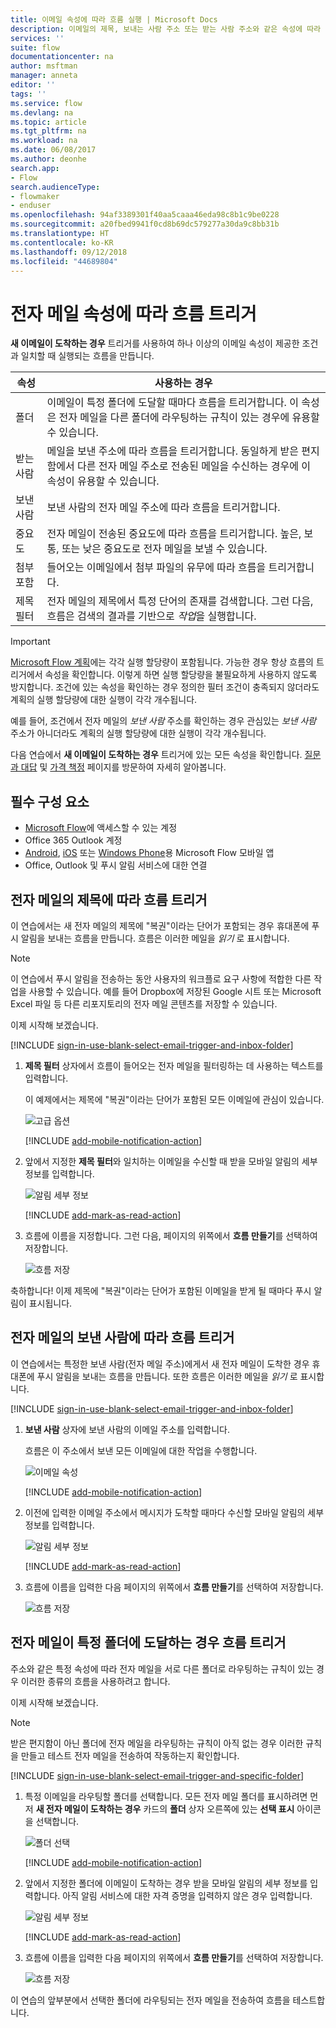 ```yaml
---
title: 이메일 속성에 따라 흐름 실행 | Microsoft Docs
description: 이메일의 제목, 보내는 사람 주소 또는 받는 사람 주소와 같은 속성에 따라 흐름을 시작합니다.
services: ''
suite: flow
documentationcenter: na
author: msftman
manager: anneta
editor: ''
tags: ''
ms.service: flow
ms.devlang: na
ms.topic: article
ms.tgt_pltfrm: na
ms.workload: na
ms.date: 06/08/2017
ms.author: deonhe
search.app:
- Flow
search.audienceType:
- flowmaker
- enduser
ms.openlocfilehash: 94af3389301f40aa5caaa46eda98c8b1c9be0228
ms.sourcegitcommit: a20fbed9941f0cd8b69dc579277a30da9c8bb31b
ms.translationtype: HT
ms.contentlocale: ko-KR
ms.lasthandoff: 09/12/2018
ms.locfileid: "44689804"
---
```

# <a name="trigger-a-flow-based-on-email-properties"></a>전자 메일 속성에 따라 흐름 트리거
**새 이메일이 도착하는 경우** 트리거를 사용하여 하나 이상의 이메일 속성이 제공한 조건과 일치할 때 실행되는 흐름을 만듭니다.

| 속성 | 사용하는 경우 |
| --- | --- |
| 폴더 |이메일이 특정 폴더에 도달할 때마다 흐름을 트리거합니다. 이 속성은 전자 메일을 다른 폴더에 라우팅하는 규칙이 있는 경우에 유용할 수 있습니다. |
| 받는 사람 |메일을 보낸 주소에 따라 흐름을 트리거합니다. 동일하게 받은 편지함에서 다른 전자 메일 주소로 전송된 메일을 수신하는 경우에 이 속성이 유용할 수 있습니다. |
| 보낸 사람 |보낸 사람의 전자 메일 주소에 따라 흐름을 트리거합니다. |
| 중요도 |전자 메일이 전송된 중요도에 따라 흐름을 트리거합니다. 높은, 보통, 또는 낮은 중요도로 전자 메일을 보낼 수 있습니다. |
| 첨부 포함 |들어오는 이메일에서 첨부 파일의 유무에 따라 흐름을 트리거합니다. |
| 제목 필터 |전자 메일의 제목에서 특정 단어의 존재를 검색합니다. 그런 다음, 흐름은 검색의 결과를 기반으로 *작업*을 실행합니다. |

> [!IMPORTANT]
> [Microsoft Flow 계획](https://flow.microsoft.com/pricing/)에는 각각 실행 할당량이 포함됩니다. 가능한 경우 항상 흐름의 트리거에서 속성을 확인합니다. 이렇게 하면 실행 할당량을 불필요하게 사용하지 않도록 방지합니다. 조건에 있는 속성을 확인하는 경우 정의한 필터 조건이 충족되지 않더라도 계획의 실행 할당량에 대한 실행이 각각 개수됩니다. 

예를 들어, 조건에서 전자 메일의 *보낸 사람* 주소를 확인하는 경우 관심있는 *보낸 사람* 주소가 아니더라도 계획의 실행 할당량에 대한 실행이 각각 개수됩니다.
> 
> 

다음 연습에서 **새 이메일이 도착하는 경우** 트리거에 있는 모든 속성을 확인합니다. [질문과 대답](billing-questions.md#what-counts-as-a-run) 및 [가격 책정](https://ms.flow.microsoft.com/pricing/) 페이지를 방문하여 자세히 알아봅니다.

## <a name="prerequisites"></a>필수 구성 요소
* [Microsoft Flow](https://flow.microsoft.com)에 액세스할 수 있는 계정
* Office 365 Outlook 계정
* [Android](https://aka.ms/flowmobiledocsandroid), [iOS](https://aka.ms/flowmobiledocsios) 또는 [Windows Phone](https://aka.ms/flowmobilewindows)용 Microsoft Flow 모바일 앱
* Office, Outlook 및 푸시 알림 서비스에 대한 연결

## <a name="trigger-a-flow-based-on-an-emails-subject"></a>전자 메일의 제목에 따라 흐름 트리거
이 연습에서는 새 전자 메일의 제목에 "복권"이라는 단어가 포함되는 경우 휴대폰에 푸시 알림을 보내는 흐름을 만듭니다. 흐름은 이러한 메일을 *읽기*  로 표시합니다.

>[!NOTE]
>이 연습에서 푸시 알림을 전송하는 동안 사용자의 워크플로 요구 사항에 적합한 다른 작업을 사용할 수 있습니다. 예를 들어 Dropbox에 저장된 Google 시트 또는 Microsoft Excel 파일 등 다른 리포지토리의 전자 메일 콘텐츠를 저장할 수 있습니다.

이제 시작해 보겠습니다.

[!INCLUDE [sign-in-use-blank-select-email-trigger-and-inbox-folder](includes/sign-in-use-blank-select-email-trigger-and-inbox-folder.md)]

1. **제목 필터** 상자에서 흐름이 들어오는 전자 메일을 필터링하는 데 사용하는 텍스트를 입력합니다.
   
     이 예제에서는 제목에 "복권"이라는 단어가 포함된 모든 이메일에 관심이 있습니다.
   
    ![고급 옵션](./media/email-triggers/email-triggers-subject-text.png)

    [!INCLUDE [add-mobile-notification-action](includes/add-mobile-notification-action.md)]

1. 앞에서 지정한 **제목 필터**와 일치하는 이메일을 수신할 때 받을 모바일 알림의 세부 정보를 입력합니다.
   
    ![알림 세부 정보](./media/email-triggers/email-triggers-4.png)

    [!INCLUDE [add-mark-as-read-action](includes/add-mark-as-read-action.md)]

1. 흐름에 이름을 지정합니다. 그런 다음, 페이지의 위쪽에서 **흐름 만들기**를 선택하여 저장합니다.
   
    ![흐름 저장](./media/email-triggers/email-triggers-subject-notification.png)

축하합니다! 이제 제목에 "복권"이라는 단어가 포함된 이메일을 받게 될 때마다 푸시 알림이 표시됩니다.

## <a name="trigger-a-flow-based-on-an-emails-sender"></a>전자 메일의 보낸 사람에 따라 흐름 트리거
이 연습에서는 특정한 보낸 사람(전자 메일 주소)에게서 새 전자 메일이 도착한 경우 휴대폰에 푸시 알림을 보내는 흐름을 만듭니다. 또한 흐름은 이러한 메일을 *읽기* 로 표시합니다.

[!INCLUDE [sign-in-use-blank-select-email-trigger-and-inbox-folder](includes/sign-in-use-blank-select-email-trigger-and-inbox-folder.md)]

1. **보낸 사람** 상자에 보낸 사람의 이메일 주소를 입력합니다. 
   
     흐름은 이 주소에서 보낸 모든 이메일에 대한 작업을 수행합니다.
   
    ![이메일 속성](./media/email-triggers/email-triggers-from.png)

    [!INCLUDE [add-mobile-notification-action](includes/add-mobile-notification-action.md)]

1. 이전에 입력한 이메일 주소에서 메시지가 도착할 때마다 수신할 모바일 알림의 세부 정보를 입력합니다.
   
    ![알림 세부 정보](./media/email-triggers/email-triggers-sender-notification.png)

    [!INCLUDE [add-mark-as-read-action](includes/add-mark-as-read-action.md)]

1. 흐름에 이름을 입력한 다음 페이지의 위쪽에서 **흐름 만들기**를 선택하여 저장합니다.
   
    ![흐름 저장](./media/email-triggers/email-triggers-sender-5.png)

## <a name="trigger-a-flow-when-emails-arrive-in-a-specific-folder"></a>전자 메일이 특정 폴더에 도달하는 경우 흐름 트리거
주소와 같은 특정 속성에 따라 전자 메일을 서로 다른 폴더로 라우팅하는 규칙이 있는 경우 이러한 종류의 흐름을 사용하려고 합니다.

이제 시작해 보겠습니다.

> [!NOTE]
> 받은 편지함이 아닌 폴더에 전자 메일을 라우팅하는 규칙이 아직 없는 경우 이러한 규칙을 만들고 테스트 전자 메일을 전송하여 작동하는지 확인합니다.
> 
> 

[!INCLUDE [sign-in-use-blank-select-email-trigger-and-specific-folder](includes/sign-in-use-blank-select-email-trigger-and-specific-folder.md)]

1. 특정 이메일을 라우팅할 폴더를 선택합니다. 모든 전자 메일 폴더를 표시하려면 먼저 **새 전자 메일이 도착하는 경우** 카드의 **폴더** 상자 오른쪽에 있는 **선택 표시** 아이콘을 선택합니다.
   
    ![폴더 선택](./media/email-triggers/email-triggers-2.png)

    [!INCLUDE [add-mobile-notification-action](includes/add-mobile-notification-action.md)]

1. 앞에서 지정한 폴더에 이메일이 도착하는 경우 받을 모바일 알림의 세부 정보를 입력합니다. 아직 알림 서비스에 대한 자격 증명을 입력하지 않은 경우 입력합니다.
   
    ![알림 세부 정보](./media/email-triggers/email-triggers-folder-notification.png)

    [!INCLUDE [add-mark-as-read-action](includes/add-mark-as-read-action.md)]

1. 흐름에 이름을 입력한 다음 페이지의 위쪽에서 **흐름 만들기**를 선택하여 저장합니다.
   
    ![흐름 저장](./media/email-triggers/email-triggers-7.png)

이 연습의 앞부분에서 선택한 폴더에 라우팅되는 전자 메일을 전송하여 흐름을 테스트합니다.

